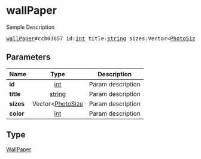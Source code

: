 # wallPaper

Sample Description

<pre>
<a href="../constructor/wallPaper.md">wallPaper</a>#ccb03657 id:<a href="../type/int.md">int</a> title:<a href="../type/string.md">string</a> sizes:Vector&lt;<a href="../type/PhotoSize.md">PhotoSize</a>&gt; color:<a href="../type/int.md">int</a> = <a href="../type/WallPaper.md">WallPaper</a>;
</pre>

## Parameters

| Name | Type | Description |
|------|:----:|-------------|
| **id** | [int](../type/int.md) | Param description |
| **title** | [string](../type/string.md) | Param description |
| **sizes** | Vector<[PhotoSize](../type/PhotoSize.md) | Param description |
| **color** | [int](../type/int.md) | Param description |

## Type

[WallPaper](../type/WallPaper.md)
